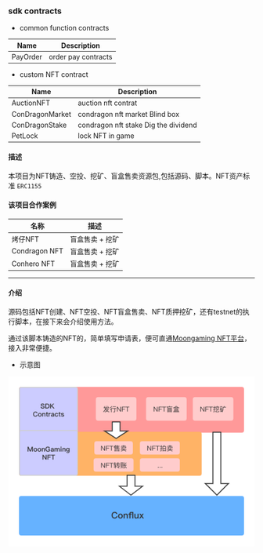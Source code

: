 ### sdk contracts

- common function contracts

| Name | Description |
| --- | --- |
| PayOrder | order pay contracts |

- custom NFT contract

| Name | Description |
| --- | --- |
| AuctionNFT | auction nft contrat |
| ConDragonMarket | condragon nft market Blind box |
| ConDragonStake | condragon nft stake Dig the dividend |
| PetLock | lock NFT in game |

#### 描述
本项目为NFT铸造、空投、挖矿、盲盒售卖资源包,包括源码、脚本。NFT资产标准 `ERC1155`

#### 该项目合作案例

| 名称 | 描述 |
| --- | --- |
| 烤仔NFT | 盲盒售卖 + 挖矿 |
| Condragon NFT | 盲盒售卖 + 挖矿 |
| Conhero NFT | 盲盒售卖 + 挖矿 |

---
#### 介绍

源码包括NFT创建、NFT空投、NFT盲盒售卖、NFT质押挖矿，还有testnet的执行脚本，在接下来会介绍使用方法。

通过该脚本铸造的NFT的，简单填写申请表，便可直通[Moongaming NFT平台](https://moonswap.fi/nft)，接入非常便捷。

- 示意图

![image](/assets/sdk_architecture.png)
